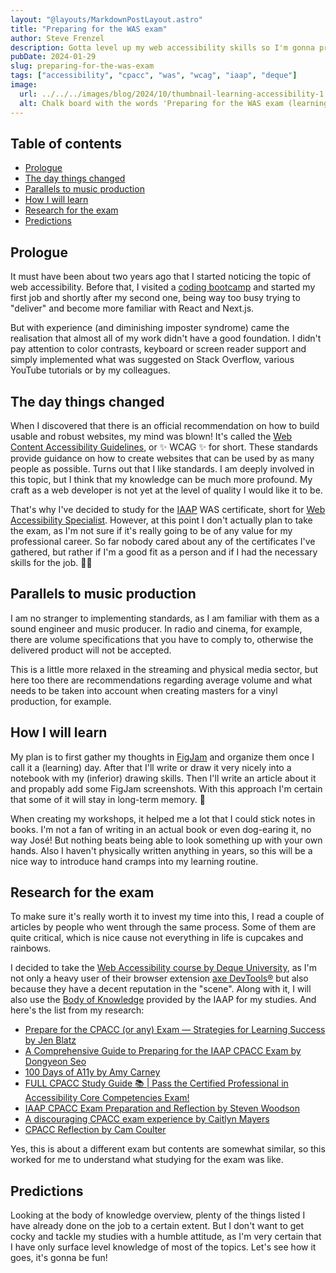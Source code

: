```yaml
---
layout: "@layouts/MarkdownPostLayout.astro"
title: "Preparing for the WAS exam"
author: Steve Frenzel
description: Gotta level up my web accessibility skills so I'm gonna prepare for getting a certificate. But I'm not gotta take the exam. 😏 (Maybe I will, though.)
pubDate: 2024-01-29
slug: preparing-for-the-was-exam
tags: ["accessibility", "cpacc", "was", "wcag", "iaap", "deque"]
image:
  url: ../../../images/blog/2024/10/thumbnail-learning-accessibility-1.png
  alt: Chalk board with the words 'Preparing for the WAS exam (learning web accessibility)' on it
---
```


## Table of contents

- [Prologue](#prologue)
- [The day things changed](#the-day-things-changed)
- [Parallels to music production](#parallels-to-music-production)
- [How I will learn](#how-i-will-learn)
- [Research for the exam](#research-for-the-exam)
- [Predictions](#predictions)

## Prologue

It must have been about two years ago that I started noticing the topic of web accessibility. Before that, I visited a [coding bootcamp](https://www.spiced-academy.com/) and started my first job and shortly after my second one, being way too busy trying to "deliver" and become more familiar with React and Next.js.

But with experience (and diminishing imposter syndrome) came the realisation that almost all of my work didn't have a good foundation. I didn't pay attention to color contrasts, keyboard or screen reader support and simply implemented what was suggested on Stack Overflow, various YouTube tutorials or by my colleagues.

## The day things changed

When I discovered that there is an official recommendation on how to build usable and robust websites, my mind was blown! It's called the [Web Content Accessibility Guidelines](https://www.w3.org/TR/WCAG22/), or ✨ WCAG ✨ for short. These standards provide guidance on how to create websites that can be used by as many people as possible. Turns out that I like standards. I am deeply involved in this topic, but I think that my knowledge can be much more profound. My craft as a web developer is not yet at the level of quality I would like it to be.

That's why I've decided to study for the [IAAP](https://www.iaap-hq.org/) WAS certificate, short for [Web Accessibility Specialist](https://www.accessibilityassociation.org/s/wascertification). However, at this point I don't actually plan to take the exam, as I'm not sure if it's really going to be of any value for my professional career. So far nobody cared about any of the certificates I've gathered, but rather if I'm a good fit as a person and if I had the necessary skills for the job. 🤷‍♂️

## Parallels to music production

I am no stranger to implementing standards, as I am familiar with them as a sound engineer and music producer. In radio and cinema, for example, there are volume specifications that you have to comply to, otherwise the delivered product will not be accepted.

This is a little more relaxed in the streaming and physical media sector, but here too there are recommendations regarding average volume and what needs to be taken into account when creating masters for a vinyl production, for example.

## How I will learn

My plan is to first gather my thoughts in [FigJam](https://www.figma.com/figjam/) and organize them once I call it a (learning) day. After that I'll write or draw it very nicely into a notebook with my (inferior) drawing skills. Then I'll write an article about it and propably add some FigJam screenshots. With this approach I'm certain that some of it will stay in long-term memory. 🤞

When creating my workshops, it helped me a lot that I could stick notes in books. I'm not a fan of writing in an actual book or even dog-earing it, no way José! But nothing beats being able to look something up with your own hands. Also I haven't physically written anything in years, so this will be a nice way to introduce hand cramps into my learning routine.

## Research for the exam

To make sure it's really worth it to invest my time into this, I read a couple of articles by people who went through the same process. Some of them are quite critical, which is nice cause not everything in life is cupcakes and rainbows.

I decided to take the [Web Accessibility course by Deque University](https://dequeuniversity.com/online-courses/web-accessibility), as I'm not only a heavy user of their browser extension [axe DevTools®](https://www.deque.com/axe/devtools/) but also because they have a decent reputation in the "scene". Along with it, I will also use the [Body of Knowledge](https://www.accessibilityassociation.org/resource/WAS_Certification_FInal_2020_FINAL) provided by the IAAP for my studies. And here's the list from my research:

- [Prepare for the CPACC (or any) Exam — Strategies for Learning Success by Jen Blatz](https://medium.com/@jnblatz/prepare-for-the-cpacc-exam-strategies-for-learning-success-97b7dc963c2a)
- [A Comprehensive Guide to Preparing for the IAAP CPACC Exam by Dongyeon Seo](https://medium.com/@dseo1212/a-comprehensive-guide-to-preparing-for-the-iaap-cpacc-exam-insights-and-strategies-30a9b22f4332)
- [100 Days of A11y by Amy Carney](https://100daysofa11y.com/cpacc/)
- [FULL CPACC Study Guide 📚 | Pass the Certified Professional in Accessibility Core Competencies Exam!](https://www.youtube.com/watch?v=a01vcZMTJqU)
- [IAAP CPACC Exam Preparation and Reflection by Steven Woodson](https://stevenwoodson.com/blog/cpacc-exam-reflection/)
- [A discouraging CPACC exam experience by Caitlyn Mayers](https://www.getstark.co/blog/a-discouraging-cpacc-exam-experience/)
- [CPACC Reflection by Cam Coulter](https://www.camcoulter.com/2021/07/21/cpacc-reflection/)

Yes, this is about a different exam but contents are somewhat similar, so this worked for me to understand what studying for the exam was like.

## Predictions

Looking at the body of knowledge overview, plenty of the things listed I have already done on the job to a certain extent. But I don't want to get cocky and tackle my studies with a humble attitude, as I'm very certain that I have only surface level knowledge of most of the topics. Let's see how it goes, it's gonna be fun!
